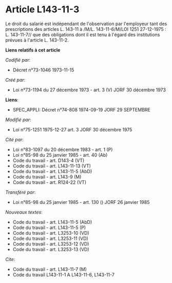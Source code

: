 # Article L143-11-3

Le droit du salarié est indépendant de l'observation par l'employeur tant des prescriptions des articles L. 143-11 à /M/L.
143-11-6/M/LOI  1251 27-12-1975 : L. 143-11-7// que des obligations dont il est tenu à l'égard des institutions prévues à
l'article L. 143-11-2.

**Liens relatifs à cet article**

_Codifié par_:

  - Décret n°73-1046 1973-11-15

_Créé par_:

  - Loi n°73-1194 du 27 décembre 1973 - art. 3 (V) JORF 30 décembre 1973

**Liens**:

  - SPEC_APPLI: Décret n°74-808 1974-09-19 JORF 29 SEPTEMBRE

_Modifié par_:

  - Loi n°75-1251 1975-12-27 art. 3 JORF 30 décembre 1975

_Cité par_:

  - Loi n°83-1097 du 20 décembre 1983 - art. 1 (P)
  - Loi n°85-98 du 25 janvier 1985 - art. 40 (Ab)
  - Code du travail - art. D143-4 (VT)
  - Code du travail - art. L143-11-13 (VT)
  - Code du travail - art. L143-11-5 (AbD)
  - Code du travail - art. L143-9 (M)
  - Code du travail - art. R124-22 (VT)

_Transféré par_:

  - Loi n°85-98 du 25 janvier 1985 - art. 130 () JORF 26 janvier 1985

_Nouveaux textes_:

  - Code du travail - art. L143-11-5 (AbD)
  - Code du travail - art. L143-11-5 (P)
  - Code du travail - art. L3253-10 (VD)
  - Code du travail - art. L3253-11 (VD)
  - Code du travail - art. L3253-12 (VD)
  - Code du travail - art. L3253-13 (VD)

_Cite_:

  - Code du travail - art. L143-11-7 (M)
  - Code du travail L143-11-1 A L143-11-6, L143-11-7
